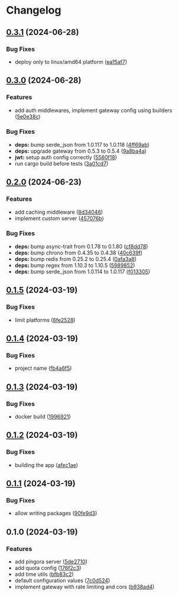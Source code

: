 # Changelog

## [0.3.1](https://github.com/majksa-dev/api-gateway/compare/v0.3.0...v0.3.1) (2024-06-28)


### Bug Fixes

* deploy only to linux/amd64 platform ([ea15af7](https://github.com/majksa-dev/api-gateway/commit/ea15af7445ca05af3f57fe0c68325e0dbb5caba1))

## [0.3.0](https://github.com/majksa-dev/api-gateway/compare/v0.2.0...v0.3.0) (2024-06-28)


### Features

* add auth middlewares, implement gateway config using builders ([5e0e38c](https://github.com/majksa-dev/api-gateway/commit/5e0e38c872ade1aecff5ca24be44160f9cebc13c))


### Bug Fixes

* **deps:** bump serde_json from 1.0.117 to 1.0.118 ([4ff69ab](https://github.com/majksa-dev/api-gateway/commit/4ff69ab6e48860944904ee21e22bc570e74c7a71))
* **deps:** upgrade gateway from 0.5.3 to 0.5.4 ([9a8ba4a](https://github.com/majksa-dev/api-gateway/commit/9a8ba4acbda069d3bc5ee8fe65763fa13d721838))
* **jwt:** setup auth config correctly ([5560f18](https://github.com/majksa-dev/api-gateway/commit/5560f1841cec9938195bda7d5990e03850973379))
* run cargo build before tests ([3a01cd7](https://github.com/majksa-dev/api-gateway/commit/3a01cd71c2415094fbf75236024480dd6c63bd6b))

## [0.2.0](https://github.com/majksa-dev/api-gateway/compare/v0.1.5...v0.2.0) (2024-06-23)


### Features

* add caching middleware ([8d34046](https://github.com/majksa-dev/api-gateway/commit/8d3404613618d1abfaf7ded6b04352b5627575cb))
* implement custom server ([457076b](https://github.com/majksa-dev/api-gateway/commit/457076b8d92d4a2e3df535d927abb335ea2fad1b))


### Bug Fixes

* **deps:** bump async-trait from 0.1.78 to 0.1.80 ([cf8dd78](https://github.com/majksa-dev/api-gateway/commit/cf8dd78f0abbe40ecfc46603411ffb8e296121e5))
* **deps:** bump chrono from 0.4.35 to 0.4.38 ([40c639f](https://github.com/majksa-dev/api-gateway/commit/40c639fcc09316ad5c8d37197b4098979a30c6e4))
* **deps:** bump redis from 0.25.2 to 0.25.4 ([0afa3a8](https://github.com/majksa-dev/api-gateway/commit/0afa3a8f1c6a505899ceaca61706c0c9d02ade8f))
* **deps:** bump regex from 1.10.3 to 1.10.5 ([5989852](https://github.com/majksa-dev/api-gateway/commit/5989852aa7bc1ad2f76406cbf4af59e68dd03126))
* **deps:** bump serde_json from 1.0.114 to 1.0.117 ([f013305](https://github.com/majksa-dev/api-gateway/commit/f013305b3c8c5968cfddb1c61172c79f8dba9324))

## [0.1.5](https://github.com/majksa-dev/api-gateway/compare/v0.1.4...v0.1.5) (2024-03-19)


### Bug Fixes

* limit platforms ([6fe2528](https://github.com/majksa-dev/api-gateway/commit/6fe2528e497fe604379c8aefaa4f9ccfdba7852a))

## [0.1.4](https://github.com/majksa-dev/api-gateway/compare/v0.1.3...v0.1.4) (2024-03-19)


### Bug Fixes

* project name ([fb4a6f5](https://github.com/majksa-dev/api-gateway/commit/fb4a6f521468043c01b405bcad36c2784aacd1d1))

## [0.1.3](https://github.com/majksa-dev/api-gateway/compare/v0.1.2...v0.1.3) (2024-03-19)


### Bug Fixes

* docker build ([1996921](https://github.com/majksa-dev/api-gateway/commit/199692104f2d4b1017d7ca48c988586c50fa0683))

## [0.1.2](https://github.com/majksa-dev/api-gateway/compare/v0.1.1...v0.1.2) (2024-03-19)


### Bug Fixes

* building the app ([afec1ae](https://github.com/majksa-dev/api-gateway/commit/afec1aeeb067325d9021434d04d434c114bb833a))

## [0.1.1](https://github.com/majksa-dev/api-gateway/compare/v0.1.0...v0.1.1) (2024-03-19)


### Bug Fixes

* allow writing packages ([90fe9d3](https://github.com/majksa-dev/api-gateway/commit/90fe9d3f62b1ca824d92963ba3927c75c31945a1))

## 0.1.0 (2024-03-19)


### Features

* add pingora server ([5de2710](https://github.com/majksa-dev/api-gateway/commit/5de2710b32d46009882348f4d89c2ab68bd31d55))
* add quota config ([176f2c3](https://github.com/majksa-dev/api-gateway/commit/176f2c3e5def5b8132719eb05da152bb5d39c53f))
* add time utils ([bfb83c2](https://github.com/majksa-dev/api-gateway/commit/bfb83c27d178194a7ec381a645445bf638b2e1b2))
* default configuration values ([7c0d524](https://github.com/majksa-dev/api-gateway/commit/7c0d52408a75c1257923523c83514538701ac6e3))
* implement gateway with rate limiting and cors ([b938ad4](https://github.com/majksa-dev/api-gateway/commit/b938ad4cae7b09081421c155bc5dfced26c0449f))
